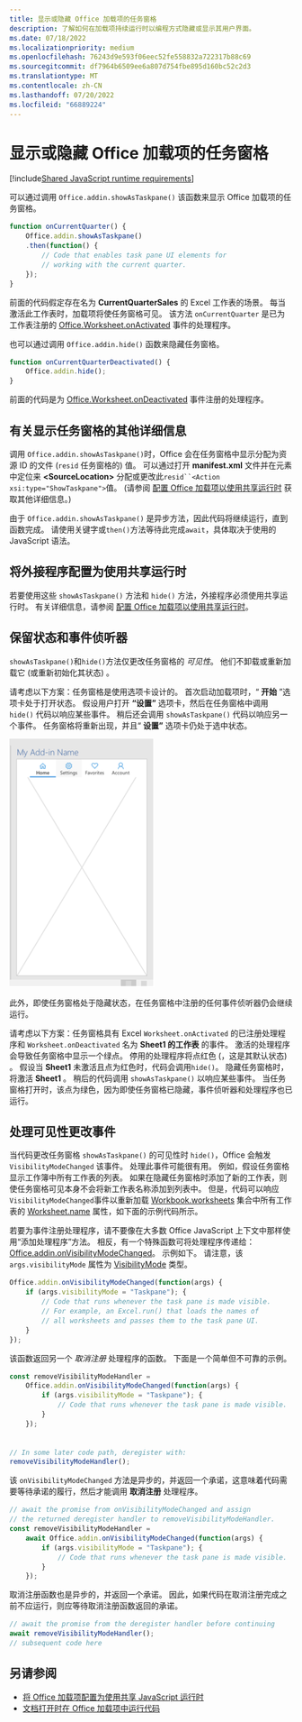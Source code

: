 ```yaml
---
title: 显示或隐藏 Office 加载项的任务窗格
description: 了解如何在加载项持续运行时以编程方式隐藏或显示其用户界面。
ms.date: 07/18/2022
ms.localizationpriority: medium
ms.openlocfilehash: 76243d9e593f06eec52fe558832a722317b88c69
ms.sourcegitcommit: df7964b6509ee6a807d754fbe895d160bc52c2d3
ms.translationtype: MT
ms.contentlocale: zh-CN
ms.lasthandoff: 07/20/2022
ms.locfileid: "66889224"
---
```

# <a name="show-or-hide-the-task-pane-of-your-office-add-in"></a>显示或隐藏 Office 加载项的任务窗格

[!include[Shared JavaScript runtime requirements](../includes/shared-runtime-requirements-note.md)]

可以通过调用 `Office.addin.showAsTaskpane()` 该函数来显示 Office 加载项的任务窗格。

```javascript
function onCurrentQuarter() {
    Office.addin.showAsTaskpane()
    .then(function() {
        // Code that enables task pane UI elements for
        // working with the current quarter.
    });
}
```

前面的代码假定存在名为 **CurrentQuarterSales** 的 Excel 工作表的场景。 每当激活此工作表时，加载项将使任务窗格可见。 该方法 `onCurrentQuarter` 是已为工作表注册的 [Office.Worksheet.onActivated](/javascript/api/excel/excel.worksheet?view=excel-js-preview&preserve-view=true#excel-excel-worksheet-onactivated-member) 事件的处理程序。

也可以通过调用 `Office.addin.hide()` 函数来隐藏任务窗格。

```javascript
function onCurrentQuarterDeactivated() {
    Office.addin.hide();
}
```

前面的代码是为 [Office.Worksheet.onDeactivated](/javascript/api/excel/excel.worksheet?view=excel-js-preview&preserve-view=true#excel-excel-worksheet-ondeactivated-member) 事件注册的处理程序。

## <a name="additional-details-on-showing-the-task-pane"></a>有关显示任务窗格的其他详细信息

调用 `Office.addin.showAsTaskpane()`时，Office 会在任务窗格中显示分配为资源 ID 的文件 (`resid` 任务窗格的) 值。 可以通过打开 **manifest.xml** 文件并在元素中定位来 **\<SourceLocation\>** 分配或更改此`resid``<Action xsi:type="ShowTaskpane">`值。
 (请参阅 [配置 Office 加载项以使用共享运行时](configure-your-add-in-to-use-a-shared-runtime.md) 获取其他详细信息。) 

由于 `Office.addin.showAsTaskpane()` 是异步方法，因此代码将继续运行，直到函数完成。 请使用关键字或`then()`方法等待此完成`await`，具体取决于使用的 JavaScript 语法。

## <a name="configure-your-add-in-to-use-the-shared-runtime"></a>将外接程序配置为使用共享运行时

若要使用这些 `showAsTaskpane()` 方法和 `hide()` 方法，外接程序必须使用共享运行时。 有关详细信息，请参阅 [配置 Office 加载项以使用共享运行时](configure-your-add-in-to-use-a-shared-runtime.md)。

## <a name="preservation-of-state-and-event-listeners"></a>保留状态和事件侦听器

`showAsTaskpane()`和`hide()`方法仅更改任务窗格的 *可见性*。 他们不卸载或重新加载它 (或重新初始化其状态) 。

请考虑以下方案：任务窗格是使用选项卡设计的。 首次启动加载项时，“ **开始** ”选项卡处于打开状态。 假设用户打开 **“设置”** 选项卡，然后在任务窗格中调用 `hide()` 代码以响应某些事件。 稍后还会调用 `showAsTaskpane()` 代码以响应另一个事件。 任务窗格将重新出现，并且“ **设置”** 选项卡仍处于选中状态。

![一个任务窗格，其中包含四个标签为“开始”、“设置”、“收藏夹”和“帐户”的选项卡。](../images/TaskpaneWithTabs.png)

此外，即使任务窗格处于隐藏状态，在任务窗格中注册的任何事件侦听器仍会继续运行。

请考虑以下方案：任务窗格具有 Excel `Worksheet.onActivated` 的已注册处理程序和 `Worksheet.onDeactivated` 名为 **Sheet1 的工作表** 的事件。 激活的处理程序会导致任务窗格中显示一个绿点。 停用的处理程序将点红色 (，这是其默认状态) 。 假设当 **Sheet1** 未激活且点为红色时，代码会调用`hide()`。 隐藏任务窗格时，将激活 **Sheet1** 。 稍后的代码调用 `showAsTaskpane()` 以响应某些事件。 当任务窗格打开时，该点为绿色，因为即使任务窗格已隐藏，事件侦听器和处理程序也已运行。

## <a name="handle-the-visibility-changed-event"></a>处理可见性更改事件

当代码更改任务窗格 `showAsTaskpane()` 的可见性时 `hide()`，Office 会触发 `VisibilityModeChanged` 该事件。 处理此事件可能很有用。 例如，假设任务窗格显示工作簿中所有工作表的列表。 如果在隐藏任务窗格时添加了新的工作表，则使任务窗格可见本身不会将新工作表名称添加到列表中。 但是，代码可以响应`VisibilityModeChanged`事件以重新加载 [Workbook.worksheets](/javascript/api/excel/excel.workbook#excel-excel-workbook-worksheets-member) 集合中所有工作表的 [Worksheet.name](/javascript/api/excel/excel.worksheet#excel-excel-worksheet-name-member) 属性，如下面的示例代码所示。

若要为事件注册处理程序，请不要像在大多数 Office JavaScript 上下文中那样使用“添加处理程序”方法。 相反，有一个特殊函数可将处理程序传递给： [Office.addin.onVisibilityModeChanged](/javascript/api/office/office.addin#office-office-addin-onvisibilitymodechanged-member(1))。 示例如下。 请注意，该 `args.visibilityMode` 属性为 [VisibilityMode](/javascript/api/office/office.visibilitymode) 类型。

```javascript
Office.addin.onVisibilityModeChanged(function(args) {
    if (args.visibilityMode = "Taskpane"); {
        // Code that runs whenever the task pane is made visible.
        // For example, an Excel.run() that loads the names of
        // all worksheets and passes them to the task pane UI.
    }
});
```

该函数返回另一个 *取消注册* 处理程序的函数。 下面是一个简单但不可靠的示例。

```javascript
const removeVisibilityModeHandler =
    Office.addin.onVisibilityModeChanged(function(args) {
        if (args.visibilityMode = "Taskpane"); {
            // Code that runs whenever the task pane is made visible.
        }
    });


// In some later code path, deregister with:
removeVisibilityModeHandler();
```

该 `onVisibilityModeChanged` 方法是异步的，并返回一个承诺，这意味着代码需要等待承诺的履行，然后才能调用 **取消注册** 处理程序。

```javascript
// await the promise from onVisibilityModeChanged and assign
// the returned deregister handler to removeVisibilityModeHandler.
const removeVisibilityModeHandler =
    await Office.addin.onVisibilityModeChanged(function(args) {
        if (args.visibilityMode = "Taskpane"); {
            // Code that runs whenever the task pane is made visible.
        }
    });
```

取消注册函数也是异步的，并返回一个承诺。 因此，如果代码在取消注册完成之前不应运行，则应等待取消注册函数返回的承诺。

```javascript
// await the promise from the deregister handler before continuing
await removeVisibilityModeHandler();
// subsequent code here
```

## <a name="see-also"></a>另请参阅

- [将 Office 加载项配置为使用共享 JavaScript 运行时](configure-your-add-in-to-use-a-shared-runtime.md)
- [文档打开时在 Office 加载项中运行代码](run-code-on-document-open.md)
